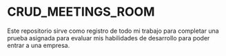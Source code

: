# CRUD_MEETINGS_ROOM
Este repositorio sirve como registro de todo mi trabajo para completar una prueba asignada para evaluar mis habilidades de desarrollo para poder entrar a una empresa. 
